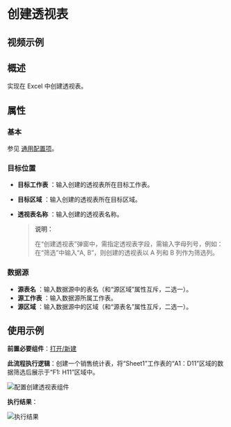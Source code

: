 # 创建透视表

## 视频示例

## 概述

实现在 Excel 中创建透视表。

## 属性

### 基本

参见 [通用配置项](../Appendix/CommonConfigurationItems.md)。

### 目标位置

- **目标工作表** ：输入创建的透视表所在目标工作表。
- **目标区域** ：输入创建的透视表所在目标区域。
- **透视表名称** ：输入创建的透视表名称。

  > **说明：**
  >
  > 在“创建透视表”弹窗中，需指定透视表字段，需输入字母列号，例如：在“筛选”中输入“A, B”，则创建的透视表以 A 列和 B 列作为筛选列。

### 数据源

- **源表名** ：输入数据源中的表名（和“源区域”属性互斥，二选一）。
- **源工作表** ：输入数据源所属工作表。
- **源区域** ：输入数据源中的区域（和“源表名”属性互斥，二选一）。

## 使用示例

**前置必要组件**：[打开/新建](../OfficeExcel/OpenExcel.md)

**此流程执行逻辑**：创建一个销售统计表，将“Sheet1”工作表的“A1：D11”区域的数据筛选后展示于“F1: H11”区域中。

![配置创建透视表组件](https://docimages.blob.core.chinacloudapi.cn/images/Activities/CreatePivotTable3.png)

**执行结果**：

![执行结果](https://docimages.blob.core.chinacloudapi.cn/images/Activities/CreatePivotTable4.png)
